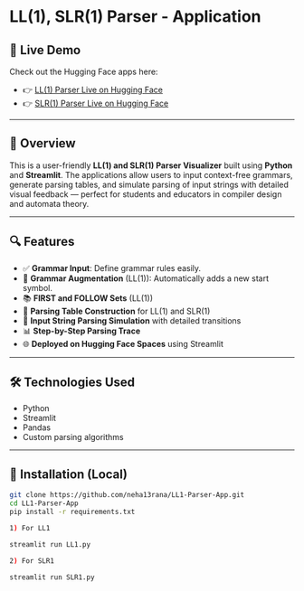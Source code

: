 # LL(1), SLR(1) Parser - Application

## 🔗 Live Demo

Check out the Hugging Face apps here:

- 👉 [LL(1) Parser Live on Hugging Face](https://huggingface.co/spaces/Neha13/cc1)  
- 👉 [SLR(1) Parser Live on Hugging Face](https://huggingface.co/spaces/Neha13/CC)

---

## 📌 Overview

This is a user-friendly **LL(1) and SLR(1) Parser Visualizer** built using **Python** and **Streamlit**. The applications allow users to input context-free grammars, generate parsing tables, and simulate parsing of input strings with detailed visual feedback — perfect for students and educators in compiler design and automata theory.


---

## 🔍 Features

- ✅ **Grammar Input**: Define grammar rules easily.
- 🔁 **Grammar Augmentation** (LL(1)): Automatically adds a new start symbol.
- 📚 **FIRST and FOLLOW Sets** (LL(1))
- 🔢 **Parsing Table Construction** for LL(1) and SLR(1)
- 🧪 **Input String Parsing Simulation** with detailed transitions
- 📊 **Step-by-Step Parsing Trace**
- 🌐 **Deployed on Hugging Face Spaces** using Streamlit

---

## 🛠️ Technologies Used

- Python
- Streamlit
- Pandas
- Custom parsing algorithms

---

## 🚀 Installation (Local)

```bash
git clone https://github.com/neha13rana/LL1-Parser-App.git
cd LL1-Parser-App
pip install -r requirements.txt

1) For LL1

streamlit run LL1.py

2) For SLR1

streamlit run SLR1.py
